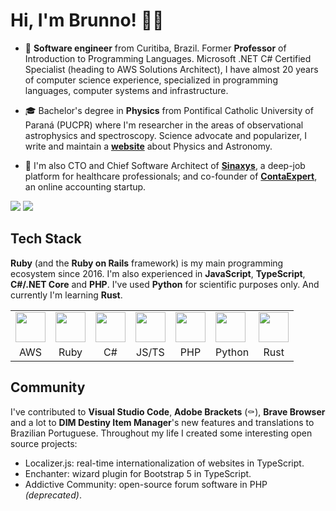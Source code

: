 # Hi, I'm Brunno! 🖖🏻

- 💼 **Software engineer** from Curitiba, Brazil. Former **Professor** of Introduction to Programming Languages. Microsoft .NET C# Certified Specialist (heading to AWS Solutions Architect), I have almost 20 years of computer science experience, specialized in programming languages, computer systems and infrastructure.

- 🎓 Bachelor's degree in **Physics** from Pontifical Catholic University of Paraná (PUCPR) where I'm researcher in the areas of observational astrophysics and spectroscopy. Science advocate and popularizer, I write and maintain a **[website](https://www.espacotempo.com.br)** about Physics and Astronomy.

- 🌟 I'm also CTO and Chief Software Architect of **[Sinaxys](https://sinaxys.com)**, a deep-job platform for healthcare professionals; and co-founder of **[ContaExpert](https://www.contaexpert.com.br)**, an online accounting startup.

<picture>
  <source
    srcset="https://github-readme-stats.vercel.app/api?username=brunnopleffken&show_icons=true&hide_title=true&hide_border=true&theme=dark"
    media="(prefers-color-scheme: dark)">
  <source
    srcset="https://github-readme-stats.vercel.app/api?username=brunnopleffken&show_icons=true&hide_title=true&hide_border=true"
    media="(prefers-color-scheme: light), (prefers-color-scheme: no-preference)">
  <img src="https://github-readme-stats.vercel.app/api?username=brunnopleffken&show_icons=true&hide_title=true&hide_border=true">
</picture>

<picture>
  <source
    srcset="https://github-readme-stats.vercel.app/api/top-langs/?username=brunnopleffken&layout=compact&hide=css,scss,html&langs_count=6&hide_border=true&theme=dark"
    media="(prefers-color-scheme: dark)">
  <source
    srcset="https://github-readme-stats.vercel.app/api/top-langs/?username=brunnopleffken&layout=compact&hide=css,scss,html&langs_count=6&hide_border=true"
    media="(prefers-color-scheme: light), (prefers-color-scheme: no-preference)">
  <img src="https://github-readme-stats.vercel.app/api/top-langs/?username=brunnopleffken&layout=compact&hide=css,scss,html&langs_count=6&hide_border=true">
</picture>

## Tech Stack

**Ruby** (and the **Ruby on Rails** framework) is my main programming ecosystem since 2016. I'm also experienced in **JavaScript**, **TypeScript**, **C#/.NET Core** and **PHP**. I've used **Python** for scientific purposes only. And currently I'm learning **Rust**.

<table>
  <tr>
    <td><img src="https://cdn.jsdelivr.net/npm/devicons@1.8.0/!SVG/aws.svg" height="48"></td>
    <td><img src="https://cdn.jsdelivr.net/npm/devicons@1.8.0/!SVG/ruby.svg" height="48"></td>
    <td><img src="https://cdn.jsdelivr.net/npm/devicons@1.8.0/!SVG/dotnet.svg" height="48"></td>
    <td><img src="https://cdn.jsdelivr.net/npm/devicons@1.8.0/!SVG/javascript_1.svg" height="48"></td>
    <td><img src="https://cdn.jsdelivr.net/npm/devicons@1.8.0/!SVG/php.svg" height="48"></td>
    <td><img src="https://cdn.jsdelivr.net/npm/devicons@1.8.0/!SVG/python.svg" height="48"></td>
    <td><img src="https://cdn.jsdelivr.net/npm/devicons@1.8.0/!SVG/rust.svg" height="48"></td>
  </tr>
  <tr>
    <td style="text-align: center">AWS</td>
    <td style="text-align: center">Ruby</td>
    <td style="text-align: center">C#</td>
    <td style="text-align: center">JS/TS</td>
    <td style="text-align: center">PHP</td>
    <td style="text-align: center">Python</td>
    <td style="text-align: center">Rust</td>
  </tr>
</table>

## Community

I've contributed to **Visual Studio Code**, **Adobe Brackets** (⚰️), **Brave Browser** and a lot to **DIM Destiny Item Manager**'s new features and translations to Brazilian Portuguese. Throughout my life I created some interesting open source projects:

- Localizer.js: real-time internationalization of websites in TypeScript.
- Enchanter: wizard plugin for Bootstrap 5 in TypeScript.
- Addictive Community: open-source forum software in PHP _(deprecated)_.
